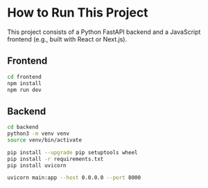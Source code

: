 # How to Run This Project

This project consists of a Python FastAPI backend and a JavaScript frontend (e.g., built with React or Next.js).

## Frontend
```bash
cd frontend
npm install
npm run dev
```

## Backend
```bash
cd backend
python3 -m venv venv
source venv/bin/activate

pip install --upgrade pip setuptools wheel
pip install -r requirements.txt
pip install uvicorn

uvicorn main:app --host 0.0.0.0 --port 8000
```
